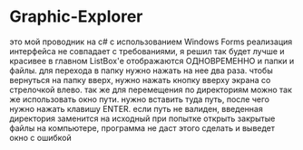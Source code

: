 # Graphic-Explorer
это мой проводник на c# с использованием Windows Forms
реализация интерфейса не совпадает с требованиями, я решил так будет лучше и красивее
в главном ListBox'е отображаются ОДНОВРЕМЕННО и папки и файлы. для перехода в папку нужно нажать на нее два раза. 
чтобы вернуться на папку вверх, нужно нажать кнопку вверху экрана со стрелочкой влево.
так же для перемещения по директориям можно так же использовать окно пути.
нужно вставить туда путь, после чего нужно нажать клавишу ENTER. если путь не валиден, введенная директория заменится на исходный
при попытке открыть закрытые файлы на компьютере, программа не даст этого сделать и выведет окно с ошибкой
